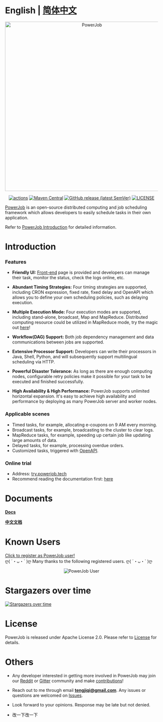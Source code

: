 # English | [简体中文](./README_zhCN.md)

<p align="center">
<img src="https://raw.githubusercontent.com/KFCFans/PowerJob/master/others/images/logo.png" alt="PowerJob" title="PowerJob" width="557"/>
</p>

<p align="center">
<a href="https://github.com/PowerJob/PowerJob/actions"><img src="https://github.com/PowerJob/PowerJob/workflows/Java%20CI%20with%20Maven/badge.svg?branch=master" alt="actions"></a>
<a href="https://central.sonatype.com/search?smo=true&q=powerjob-worker&namespace=tech.powerjob"><img alt="Maven Central" src="https://img.shields.io/maven-central/v/tech.powerjob/powerjob-worker"></a>
<a href="https://github.com/PowerJob/PowerJob/releases"><img alt="GitHub release (latest SemVer)" src="https://img.shields.io/github/v/release/kfcfans/powerjob?color=%23E59866"></a>
<a href="https://github.com/PowerJob/PowerJob/blob/master/LICENSE"><img src="https://img.shields.io/github/license/KFCFans/PowerJob" alt="LICENSE"></a>
</p>

[PowerJob](https://github.com/PowerJob/PowerJob) is an open-source distributed computing and job scheduling framework which allows developers to easily schedule tasks in their own application.

Refer to [PowerJob Introduction](https://www.yuque.com/powerjob/en/introduce) for detailed information.

# Introduction

### Features
- **Friendly UI:** [Front-end](http://try.powerjob.tech/#/welcome?appName=powerjob-agent-test&password=123) page is provided and developers can manage their task, monitor the status, check the logs online, etc.

- **Abundant Timing Strategies:** Four timing strategies are supported, including CRON expression, fixed rate, fixed delay and OpenAPI which allows you to define your own scheduling policies, such as delaying execution.

- **Multiple Execution Mode:** Four execution modes are supported, including stand-alone, broadcast, Map and MapReduce. Distributed computing resource could be utilized in MapReduce mode, try the magic out [here](https://www.yuque.com/powerjob/en/za1d96#9YOnV)!

- **Workflow(DAG) Support:** Both job dependency management and data communications between jobs are supported.

- **Extensive Processor Support:** Developers can write their processors in Java, Shell, Python, and will subsequently support multilingual scheduling via HTTP.

- **Powerful Disaster Tolerance:** As long as there are enough computing nodes, configurable retry policies make it possible for your task to be executed and finished successfully.

- **High Availability & High Performance:**  PowerJob supports unlimited horizontal expansion. It's easy to achieve high availability and performance by deploying as many PowerJob server and worker nodes.

### Applicable scenes

- Timed tasks, for example, allocating e-coupons on 9 AM every morning.
- Broadcast tasks, for example, broadcasting to the cluster to clear logs.
- MapReduce tasks, for example, speeding up certain job like updating large amounts of data.
- Delayed tasks, for example, processing overdue orders.
- Customized tasks, triggered with [OpenAPI](https://www.yuque.com/powerjob/en/openapi).

### Online trial
- Address: [try.powerjob.tech](http://try.powerjob.tech/#/welcome?appName=powerjob-agent-test&password=123)
- Recommend reading the documentation first: [here](https://www.yuque.com/powerjob/en/trial)

# Documents
**[Docs](https://www.yuque.com/powerjob/en/introduce)**

**[中文文档](https://www.yuque.com/powerjob/guidence/intro)**

# Known Users
[Click to register as PowerJob user!](https://github.com/PowerJob/PowerJob/issues/6)  
ღ( ´・ᴗ・\` )ღ Many thanks to the following registered users. ღ( ´・ᴗ・\` )ღ
<p style="text-align: center">
<img src="https://raw.githubusercontent.com/KFCFans/PowerJob/master/others/images/user.png" alt="PowerJob User" title="PowerJob User"/>
</p>

# Stargazers over time

[![Stargazers over time](https://starchart.cc/PowerJob/PowerJob.svg)](https://starchart.cc/PowerJob/PowerJob)

# License

PowerJob is released under Apache License 2.0. Please refer to [License](./LICENSE) for details.

# Others

- Any developer interested in getting more involved in PowerJob may join our [Reddit](https://www.reddit.com/r/PowerJob) or [Gitter](https://gitter.im/PowerJob/community) community and make [contributions](https://github.com/PowerJob/PowerJob/pulls)!

- Reach out to me through email **tengjiqi@gmail.com**. Any issues or questions are welcomed on [Issues](https://github.com/PowerJob/PowerJob/issues).

- Look forward to your opinions. Response may be late but not denied.
- 改一下改一下
